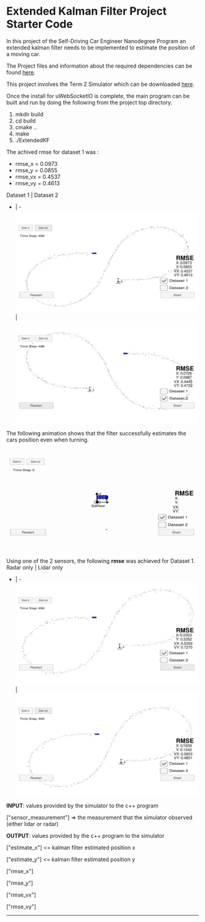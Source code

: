 # Extended Kalman Filter Project Starter Code
In this project of the Self-Driving Car Engineer Nanodegree Program
an extended kalman filter needs to be implemented to estimate the position of a moving car.

The Project files and information about the required dependencies can be found [here](https://github.com/udacity/CarND-Extended-Kalman-Filter-Project).

This project involves the Term 2 Simulator which can be downloaded [here](https://github.com/udacity/self-driving-car-sim/releases).


Once the install for uWebSocketIO is complete, the main program can be built and run by doing the following from the project top directory.

1. mkdir build
2. cd build
3. cmake ..
4. make
5. ./ExtendedKF


The achived rmse for dataset 1 was :

* rmse_x = 0.0973
* rmse_y = 0.0855
* rmse_vx = 0.4537
* rmse_vy = 0.4613


Dataset 1 | Dataset 2
- | - 
![alt](Docs/demo.png) | ![alt](Docs/demo2.png)

The following animation shows that the filter successfully estimates the cars position even when turning.
![alt](Docs/EKF_demo.gif)

Using one of the 2 sensors, the following **rmse** was achieved for Dataset 1.
Radar only | Lidar only
- | - 
![alt](Docs/radar.png) | ![alt](Docs/lidar.png)


**INPUT**: values provided by the simulator to the c++ program

["sensor_measurement"] => the measurement that the simulator observed (either lidar or radar)


**OUTPUT**: values provided by the c++ program to the simulator

["estimate_x"] <= kalman filter estimated position x

["estimate_y"] <= kalman filter estimated position y

["rmse_x"]

["rmse_y"]

["rmse_vx"]

["rmse_vy"]

---
